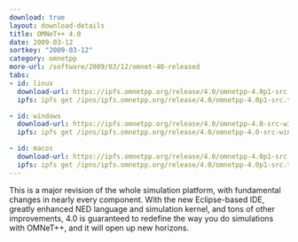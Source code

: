 ```yaml
---
download: true
layout: download-details
title: OMNeT++ 4.0
date: 2009-03-12
sortkey: "2009-03-12"
category: omnetpp
more-url: /software/2009/03/12/omnet-40-released
tabs:
- id: linux
  download-url: https://ipfs.omnetpp.org/release/4.0/omnetpp-4.0p1-src.tgz
  ipfs: ipfs get /ipns/ipfs.omnetpp.org/release/4.0/omnetpp-4.0p1-src.tgz

- id: windows
  download-url: https://ipfs.omnetpp.org/release/4.0/omnetpp-4.0-src-windows.zip
  ipfs: ipfs get /ipns/ipfs.omnetpp.org/release/4.0/omnetpp-4.0-src-windows.zip

- id: macos
  download-url: https://ipfs.omnetpp.org/release/4.0/omnetpp-4.0p1-src.tgz
  ipfs: ipfs get /ipns/ipfs.omnetpp.org/release/4.0/omnetpp-4.0p1-src.tgz
---
```


This is a major revision of the whole simulation platform, with fundamental changes in nearly every component. With the new Eclipse-based IDE, greatly enhanced NED language and simulation kernel, and tons of other improvements, 4.0 is guaranteed to redefine the way you do simulations with OMNeT++, and it will open up new horizons.
